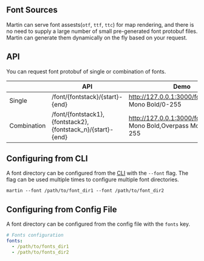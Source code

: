 ## Font Sources

Martin can serve font assests(`otf`, `ttf`, `ttc`) for map rendering, and there is no need to supply a large number of small pre-generated font protobuf files. Martin can generate them dynamically on the fly based on your request.   

## API
You can request font protobuf of single or combination of fonts.

||API|Demo|
|----|----|----|
|Single|/font/{fontstack}/{start}-{end}|http://127.0.0.1:3000/font/Overpass Mono Bold/0-255|
|Combination|/font/{fontstack1},{fontstack2},{fontstack_n}/{start}-{end}|http://127.0.0.1:3000/font/Overpass Mono Bold,Overpass Mono Light/0-255|

## Configuring from CLI
A font directory can be configured from the [CLI](run-with-cli.md) with the `--font` flag. The flag can be used multiple times to configure multiple font directories. 

```shell
martin --font /path/to/font_dir1 --font /path/to/font_dir2
```

## Configuring from Config File

A font directory can be configured from the config file with the `fonts` key.

```yaml
# Fonts configuration
fonts:
  - /path/to/fonts_dir1
  - /path/to/fonts_dir2
```